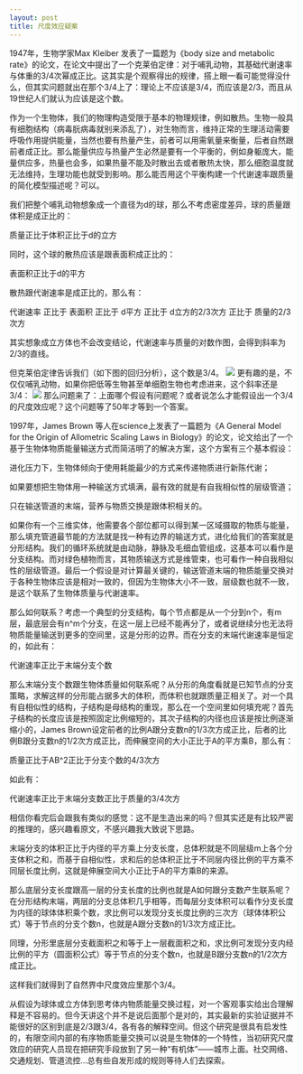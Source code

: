 ```yaml
---
layout: post
title: 尺度效应疑案
---
```


1947年，生物学家Max Kleiber 发表了一篇题为《body size and metabolic rate》的论文，在论文中提出了一个克莱伯定律：对于哺乳动物，其基础代谢速率与体重的3/4次幂成正比。这其实是个观察得出的规律，搭上眼一看可能觉得没什么，但其实问题就出在那个3/4上了：理论上不应该是3/4，而应该是2/3，而且从19世纪人们就认为应该是这个数。

作为一个生物体，我们的物理构造受限于基本的物理规律，例如散热。生物一般具有细胞结构（病毒朊病毒就别来添乱了），对生物而言，维持正常的生理活动需要呼吸作用提供能量，当然也要有热量产生，前者可以用需氧量来衡量，后者自然跟前者成正比。那么能量供应与热量产生必然是要有一个平衡的，例如身躯庞大，能量供应多，热量也会多，如果热量不能及时散出去或者散热太快，那么细胞温度就无法维持，生理功能也就受到影响。那么能否用这个平衡构建一个代谢速率跟质量的简化模型描述呢？可以。

我们把整个哺乳动物想象成一个直径为d的球，那么不考虑密度差异，球的质量跟体积是成正比的：

质量正比于体积正比于d的立方

同时，这个球的散热应该是跟表面积成正比的：

表面积正比于d的平方

散热跟代谢速率是成正比的，那么有：

代谢速率 正比于 表面积 正比于 d平方 正比于 d立方的2/3次方 正比于 质量的2/3次方

其实想象成立方体也不会改变结论，代谢速率与质量的对数作图，会得到斜率为2/3的直线。

但克莱伯定律告诉我们（如下图的回归分析），这个数是3/4。
![](http://yufree.github.io/blogcn/figure/scalel.png)
更有趣的是，不仅仅哺乳动物，如果你把低等生物甚至单细胞生物也考虑进来，这个斜率还是3/4：
![](http://yufree.github.io/blogcn/figure/scale2.png)
那么问题来了：上面哪个假设有问题呢？或者说怎么才能假设出一个3/4的尺度效应呢？这个问题等了50年才等到一个答案。

1997年，James Brown 等人在science上发表了一篇题为《A General Model for the Origin of Allometric Scaling Laws in Biology》的论文，论文给出了一个基于生物体物质能量输送方式而简洁明了的解决方案，这个方案有三个基本假设：

进化压力下，生物体倾向于使用耗能最少的方式来传递物质进行新陈代谢；

如果要想把生物体用一种输送方式填满，最有效的就是有自我相似性的层级管道；

只在输送管道的末端，营养与物质交换是跟体积相关的。

如果你有一个三维实体，他需要各个部位都可以得到某一区域摄取的物质与能量，那么填充管道最节能的方法就是找一种有边界的输送方式，进化给我们的答案就是分形结构。我们的循环系统就是由动脉，静脉及毛细血管组成，这基本可以看作是分支结构。而对绿色植物而言，其物质输送方式是维管束，也可看作一种自我相似性的层级管道。最后一个假设是对计算最关键的，输送管道末端的物质能量交换对于各种生物体应该是相对一致的，但因为生物体大小不一致，层级数也就不一致，是这个联系了生物体质量与代谢速率。

那么如何联系？考虑一个典型的分支结构，每个节点都是从一个分到n个，有m层，最底层会有n^m个分支，在这一层上已经不能再分了，或者说继续分也无法将物质能量输送到更多的空间里，这是分形的边界。而在分支的末端代谢速率是恒定的，如此有：

代谢速率正比于末端分支个数

那么末端分支个数跟生物体质量如何联系呢？从分形的角度看就是已知节点的分支策略，求解这样的分形能占据多大的体积，而体积也就跟质量正相关了。对一个具有自相似性的结构，子结构是母结构的重现，那么在一个空间里如何填充呢？首先子结构的长度应该是按照固定比例缩短的，其次子结构的内径也应该是按比例逐渐缩小的，James Brown设定前者的比例A跟分支数n的1/3次方成正比，后者的比例B跟分支数n的1/2次方成正比，而伸展空间的大小正比于A的平方乘B，那么有：

质量正比于AB^2正比于分支个数的4/3次方

如此有：

代谢速率正比于末端分支数正比于质量的3/4次方

相信你看完后会跟我有类似的感觉：这不是生造出来的吗？但其实还是有比较严密的推理的，感兴趣看原文，不感兴趣我大致说下思路。

末端分支的体积正比于内径的平方乘上分支长度，总体积就是不同层级m上各个分支体积之和，而基于自相似性，求和后的总体积正比于不同层内径比例的平方乘不同层长度比例，这就是伸展空间大小正比于A的平方乘B的来源。

那么底层分支长度跟高一层的分支长度的比例也就是A如何跟分支数产生联系呢？在分形结构末端，两层的分支总体积几乎相等，而每层分支体积可以看作分支长度为内径的球体体积乘个数，求比例可以发现分支长度比例的三次方（球体体积公式）等于节点的分支个数n，也就是A跟分支数n的1/3次方成正比。

同理，分形里底层分支截面积之和等于上一层截面积之和，求比例可发现分支内经比例的平方（圆面积公式）等于节点的分支个数n，也就是B跟分支数n的1/2次方成正比。

这样我们就得到了自然界中尺度效应里那个3/4。

从假设为球体或立方体到思考体内物质能量交换过程，对一个客观事实给出合理解释是不容易的。但今天讲这个并不是说后面那个是对的，其实最新的实验证据并不能很好的区别到底是2/3跟3/4，各有各的解释空间。但这个研究是很具有启发性的，有限空间内部的有序物质能量交换可以说是生物体的一个特性，当初研究尺度效应的研究人员现在把研究手段放到了另一种“有机体”——城市上面。社交网络、交通规划、管道流控…总有些自发形成的规则等待人们去探索。
